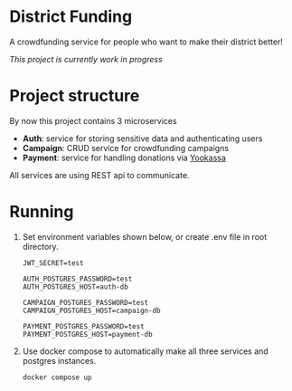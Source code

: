 # District Funding

A crowdfunding service for people who want to make their district better!

*This project is currently work in progress*

# Project structure
By now this project contains 3 microservices
- **Auth**: service for storing sensitive data and authenticating users
- **Campaign**: CRUD service for crowdfunding campaigns
- **Payment**: service for handling donations via [Yookassa]()

All services are using REST api to communicate.

# Running
1. Set environment variables shown below, or create .env file in root directory.
    ```dotenv
    JWT_SECRET=test

    AUTH_POSTGRES_PASSWORD=test
    AUTH_POSTGRES_HOST=auth-db

    CAMPAIGN_POSTGRES_PASSWORD=test
    CAMPAIGN_POSTGRES_HOST=campaign-db

    PAYMENT_POSTGRES_PASSWORD=test
    PAYMENT_POSTGRES_HOST=payment-db
    ```

2. Use docker compose to automatically make all three services and postgres instances.
    ```
    docker compose up
    ```